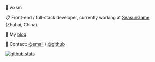 
:bust_in_silhouette: wxsm

:clipboard: Front-end / full-stack developer, currently working at [SeasunGame](https://www.seasungames.com/) (Zhuhai, China).

:pencil: My [blog](https://wxsm.space).

:email: Contact: [@email](http://mail.qq.com/cgi-bin/qm_share?t=qm_mailme&email=hfL99uj2xePq-ejk7Omr5uro) / [@github](https://github.com/wxsms)

[![github stats](https://github-readme-stats.vercel.app/api?username=wxsms&show_icons=true&include_all_commits=false&count_private=true)](https://github.com/wxsms)


